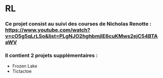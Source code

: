 # RL
### Ce projet consist au suivi des courses de Nicholas Renotte : https://www.youtube.com/watch?v=cO5g5qLrLSo&list=PLgNJO2hghbmjlE6cuKMws2ejC54BTAaWV
### Il contient 2 projets supplémentaires : 
- Frozen Lake
- Tictactoe
